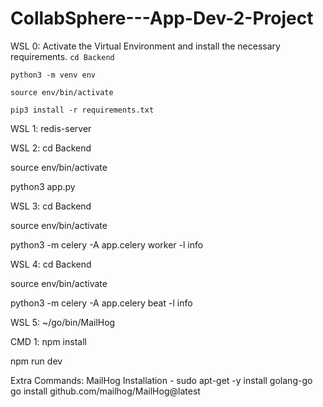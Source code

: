 # CollabSphere---App-Dev-2-Project

WSL 0: Activate the Virtual Environment and install the necessary requirements.
```cd Backend```

```python3 -m venv env```

```source env/bin/activate```

```pip3 install -r requirements.txt```

WSL 1:
redis-server


WSL 2:
cd Backend

source env/bin/activate

python3 app.py


WSL 3:
cd Backend

source env/bin/activate

python3 -m celery -A app.celery worker -l info


WSL 4:
cd Backend

source env/bin/activate

python3 -m celery -A app.celery beat -l info


WSL 5:
~/go/bin/MailHog




CMD 1:
npm install

npm run dev






Extra Commands:
MailHog Installation -
sudo apt-get -y install golang-go
go install github.com/mailhog/MailHog@latest
